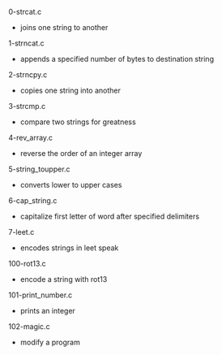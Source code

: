 0-strcat.c
* joins one string to another

1-strncat.c
* appends a specified number of bytes to destination string

2-strncpy.c
* copies one string into another

3-strcmp.c
* compare two strings for greatness

4-rev_array.c
* reverse the order of an integer array

5-string_toupper.c
* converts lower to upper cases

6-cap_string.c
* capitalize first letter of word after specified delimiters

7-leet.c
* encodes strings in leet speak

100-rot13.c
* encode a string with rot13

101-print_number.c
* prints an integer

102-magic.c
* modify a program


